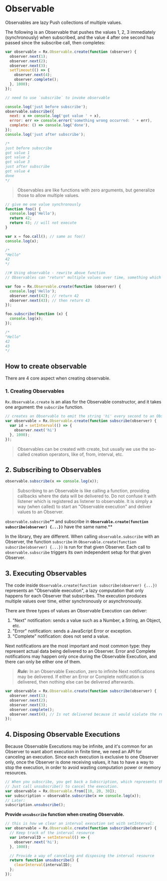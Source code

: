 # Observable

Observables are lazy Push collections of multiple values.

The following is an Observable that pushes the values 1, 2, 3 immediately (synchronously) when subscribed, and the value 4 after one second has passed since the subscribe call, then completes:

```js
var observable = Rx.Observable.create(function (observer) {
  observer.next(1);
  observer.next(2);
  observer.next(3);
  setTimeout(() => {
    observer.next(4);
    observer.complete();
  }, 1000);
});

// need to use `subscribe` to invoke observable

console.log('just before subscribe');
observable.subscribe({
  next: x => console.log('got value ' + x),
  error: err => console.error('something wrong occurred: ' + err),
  complete: () => console.log('done'),
});
console.log('just after subscribe');

/*
just before subscribe
got value 1
got value 2
got value 3
just after subscribe
got value 4
done
*/
```

> Observables are like functions with zero arguments, but generalize those to allow multiple values.

```js
// give me one value synchronously
function foo() {
  console.log('Hello');
  return 42;
  return 43; // will not execute
}

var x = foo.call(); // same as foo()
console.log(x);

/*
"Hello"
42
*/

//# Using observable - rewrite above function
// Observables can "return" multiple values over time, something which functions cannot.

var foo = Rx.Observable.create(function (observer) {
  console.log('Hello');
  observer.next(42); // return 42
  observer.next(43); // then return 43
});

foo.subscribe(function (x) {
  console.log(x);
});

/*
"Hello"
42
43
*/
```

## How to create observable

There are 4 core aspect when creating observable.

### 1. Creating Observables

`Rx.Observable.create` is an alias for the Observable constructor, and it takes one argument: the `subscribe` function.

```js
// creates an Observable to emit the string 'hi' every second to an Observer.
var observable = Rx.Observable.create(function subscribe(observer) {
  var id = setInterval(() => {
    observer.next('hi')
  }, 1000);
});
```

> Observables can be created with create, but usually we use the so-called creation operators, like of, from, interval, etc.

## 2. Subscribing to Observables

```js
observable.subscribe(x => console.log(x));
```

> Subscribing to an Observable is like calling a function, providing callbacks where the data will be delivered to. Do not confuse it with listener which is registered as listener to observable. It is simply a way (when called) to start an "Observable execution" and deliver values to an Observer.

`observable.subscribe`** and subscribe in **`Observable.create(function subscribe(observer) {...})`** have the same name.**

In the library, they are different. When calling `observable.subscribe` with an Observer, the function `subscribe` in `Observable.create(function subscribe(observer) {...})` is run for that given Observer. Each call to `observable.subscribe` triggers its own independent setup for that given Observer.

## 3. Executing Observables

The code inside `Observable.create(function subscribe(observer) {...})` represents an "Observable execution", a lazy computation that only happens for each Observer that subscribes. The execution produces multiple values over time, either synchronously or asynchronously.

There are three types of values an Observable Execution can deliver:

1. "Next" notification: sends a value such as a Number, a String, an Object, etc.
2. "Error" notification: sends a JavaScript Error or exception.
3. "Complete" notification: does not send a value.

Next notifications are the most important and most common type: they represent actual data being delivered to an Observer. Error and Complete notifications may happen only once during the Observable Execution, and there can only be either one of them.

> _**Rule:**_ In an Observable Execution, zero to infinite Next notifications may be delivered. If either an Error or Complete notification is delivered, then nothing else can be delivered afterwards.

```js
var observable = Rx.Observable.create(function subscribe(observer) {
  observer.next(1);
  observer.next(2);
  observer.next(3);
  observer.complete();
  observer.next(4); // Is not delivered because it would violate the rule.
});
```

## 4. Disposing Observable Executions

Because Observable Executions may be infinite, and it's common for an Observer to want abort execution in finite time, we need an API for canceling an execution. Since each execution is exclusive to one Observer only, once the Observer is done receiving values, it has to have a way to stop the execution, in order to avoid wasting computation power or memory resources.

```js
// When you subscribe, you get back a Subscription, which represents the ongoing execution.
// Just call unsubscribe() to cancel the execution.
var observable = Rx.Observable.from([10, 20, 30]);
var subscription = observable.subscribe(x => console.log(x));
// Later:
subscription.unsubscribe();
```

**Provide **`unsubscribe`** function when creating Observable.**

```js
// this is how we clear an interval execution set with setInterval:
var observable = Rx.Observable.create(function subscribe(observer) {
  // Keep track of the interval resource
  var intervalID = setInterval(() => {
    observer.next('hi');
  }, 1000);

  // Provide a way of canceling and disposing the interval resource
  return function unsubscribe() {
    clearInterval(intervalID);
  };
});
```
